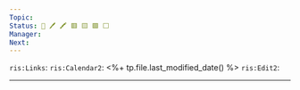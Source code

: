 ```yaml
---
Topic:
Status: 📝 🖊 🖍 🟥 🟨 🟩 ⬜️
Manager:
Next:
---
```

`ris:Links`:
`ris:Calendar2`: <%+ tp.file.last_modified_date() %>
`ris:Edit2`:

---
